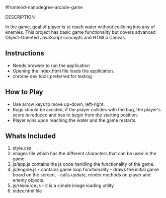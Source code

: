 #frontend-nanodegree-arcade-game

DESCRIPTION

In the game, goal of player is to reach water without colliding into any of enemies. This project has basic game functionality but covers advanced Object-Oriented JavaScript concepts and HTML5 Canvas.

## Instructions

* Needs browser to run the application
* Opening the index.html file loads the application.
* chrome dev tools preferred for testing

## How to Play

* Use arrow keys to move up-down, left-right.
* Bugs should be avoided, if the player collides with the bug, the player's score is reduced and has to begin from the starting position.
* Player wins upon reaching the water and the game restarts.

## Whats Included

1) style.css
2) images file which has the different characters that can be used in the game.
3) js/app.js contains the js code handling the functionality of the game.
4) js/engine.js - contains game loop functionality - draws the initial game board on the screen, - calls update, render methods on player and enemy objects.
5) js/resource.js - it is a simple image loading utility
6) index.html file
